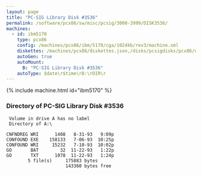 ```yaml
---
layout: page
title: "PC-SIG Library Disk #3536"
permalink: /software/pcx86/sw/misc/pcsig/3000-3999/DISK3536/
machines:
  - id: ibm5170
    type: pcx86
    config: /machines/pcx86/ibm/5170/cga/1024kb/rev3/machine.xml
    diskettes: /machines/pcx86/diskettes.json,/disks/pcsigdisks/pcx86/diskettes.json
    autoGen: true
    autoMount:
      B: "PC-SIG Library Disk #3536"
    autoType: $date\r$time\rB:\rDIR\r
---
```


{% include machine.html id="ibm5170" %}

### Directory of PC-SIG Library Disk #3536

     Volume in drive A has no label
     Directory of A:\

    CNFNDREG WRI      1408   8-31-93   9:09p
    CONFOUND EXE    158133   7-06-93  10:25p
    CONFOUND WRI     15232   7-10-93  10:02p
    GO       BAT        32  11-22-93   1:22p
    GO       TXT      1078  11-22-93   1:24p
            5 file(s)     175883 bytes
                          143360 bytes free
